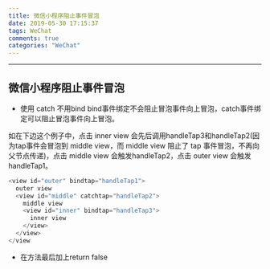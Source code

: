 ```yaml
---
title: 微信小程序阻止事件冒泡
date: 2019-05-30 17:15:37
tags: WeChat
comments: true
categories: "WeChat"
---
```

******************
## 微信小程序阻止事件冒泡

* 使用 catch 不用bind
bind事件绑定不会阻止冒泡事件向上冒泡，catch事件绑定可以阻止冒泡事件向上冒泡。

如在下边这个例子中，点击 inner view 会先后调用handleTap3和handleTap2(因为tap事件会冒泡到 middle view，而 middle view 阻止了 tap 事件冒泡，不再向父节点传递)，点击 middle view 会触发handleTap2，点击 outer view 会触发handleTap1。
``` javascript
<view id="outer" bindtap="handleTap1">
  outer view
  <view id="middle" catchtap="handleTap2">
    middle view
    <view id="inner" bindtap="handleTap3">
      inner view
    </view>
  </view>
</view
```

* 在方法最后加上return false